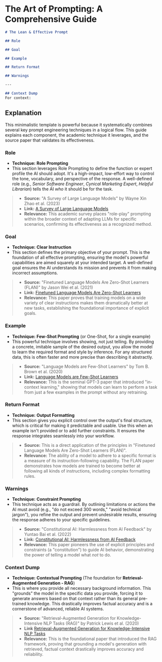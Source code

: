 # The Art of Prompting: A Comprehensive Guide

```md
# The Lean & Effective Prompt

## Role

## Goal

## Example

## Return Format

## Warnings

---

## Context Dump
For context:
```

## Explanation

This minimalistic template is powerful because it systematically combines several key prompt engineering techniques in a logical flow. This guide explains each component, the academic technique it leverages, and the source paper that validates its effectiveness.

### Role
- **Technique:** **Role Prompting**
- This section leverages Role Prompting to define the function or expert profile the AI should adopt. It's a high-impact, low-effort way to control the tone, vocabulary, and perspective of the response. A well-defined role (e.g., *Senior Software Engineer*, *Cynical Marketing Expert*, *Helpful Librarian*) tells the AI *who* it should be for the task.

> - **Source:** "A Survey of Large Language Models" by Wayne Xin Zhao et al. (2023)
> - **Link:** [A Survey of Large Language Models](https://arxiv.org/abs/2303.18223)
> - **Relevance:** This academic survey places "role-play" prompting within the broader context of adapting LLMs for specific scenarios, confirming its effectiveness as a recognized method.

### Goal
- **Technique:** **Clear Instruction**
- This section defines the primary objective of your prompt. This is the foundation of all effective prompting, ensuring the model's powerful capabilities are aimed squarely at your intended target. A well-defined goal ensures the AI understands its mission and prevents it from making incorrect assumptions.

> - **Source:** "Finetuned Language Models Are Zero-Shot Learners (FLAN)" by Jason Wei et al. (2021)
> - **Link:** [Finetuned Language Models Are Zero-Shot Learners](https://arxiv.org/abs/2109.01652)
> - **Relevance:** This paper proves that training models on a wide variety of clear instructions makes them dramatically better at new tasks, establishing the foundational importance of explicit goals.

### Example
- **Technique:** **Few-Shot Prompting** (or One-Shot, for a single example)
- This powerful technique involves showing, not just telling. By providing a concrete, imitable sample of the desired output, you allow the model to learn the required format and style by inference. For any structured data, this is often faster and more precise than describing it abstractly.

> - **Source:** "Language Models are Few-Shot Learners" by Tom B. Brown et al. (2020)
> - **Link:** [Language Models are Few-Shot Learners](https://arxiv.org/abs/2005.14165)
> - **Relevance:** This is the seminal GPT-3 paper that introduced "in-context learning," showing that models can learn to perform a task from just a few examples in the prompt without any retraining.

### Return Format
- **Technique:** **Output Formatting**
- This section gives you explicit control over the output's final structure, which is critical for making it predictable and usable. Use this when an example isn't provided or to add further constraints. It ensures the response integrates seamlessly into your workflow.

> - **Source:** This is a direct application of the principles in "Finetuned Language Models Are Zero-Shot Learners (FLAN)".
> - **Relevance:** The ability of a model to adhere to a specific format is a measure of its instruction-following capability. The FLAN paper demonstrates how models are trained to become better at following all kinds of instructions, including complex formatting rules.

### Warnings
- **Technique:** **Constraint Prompting**
- This technique acts as a guardrail. By outlining limitations or actions the AI must avoid (e.g., "do not exceed 300 words," "avoid technical jargon"), you refine the output and prevent undesirable results, ensuring the response adheres to your specific guidelines.

> - **Source:** "Constitutional AI: Harmlessness from AI Feedback" by Yuntao Bai et al. (2022)
> - **Link:** [Constitutional AI: Harmlessness from AI Feedback](https://arxiv.org/abs/2212.08073)
> - **Relevance:** This paper pioneers the use of explicit principles and constraints (a "constitution") to guide AI behavior, demonstrating the power of telling a model what *not* to do.

### Context Dump
- **Technique:** **Contextual Prompting** (The foundation for **Retrieval-Augmented Generation - RAG**)
- This is where you provide all necessary background information. This "grounds" the model in the specific data you provide, forcing it to generate answers based on that context rather than its general pre-trained knowledge. This drastically improves factual accuracy and is a cornerstone of advanced, reliable AI systems.

> - **Source:** "Retrieval-Augmented Generation for Knowledge-Intensive NLP Tasks (RAG)" by Patrick Lewis et al. (2020)
> - **Link** [Retrieval-Augmented Generation for Knowledge-Intensive NLP Tasks](https://arxiv.org/abs/2005.11401)
> - **Relevance:** This is the foundational paper that introduced the RAG framework, proving that grounding a model's generation with retrieved, factual context drastically improves accuracy and reliability.
